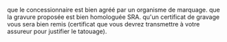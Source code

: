 que le concessionnaire est bien agréé par un organisme de marquage.
que la gravure proposée est bien homologuée SRA.
qu'un certificat de gravage vous sera bien remis (certificat que vous devrez transmettre à votre assureur pour justifier le tatouage).
